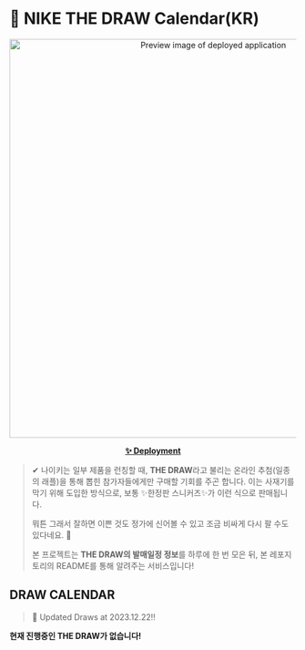 # 👟 NIKE THE DRAW Calendar(KR)

<div align="center">
  <a href="https://junhoyeo.github.io/NIKE-THE-DRAW-Calendar/">
    <img src="./docs/images/preview.png" alt="Preview image of deployed application" height="700px" width="700px" />
  </a>
</div>

<p align="center">
  <a href="https://junhoyeo.github.io/NIKE-THE-DRAW-Calendar/">
    <strong>✨ Deployment</strong>
  </a>
</p>

> ✔ 나이키는 일부 제품을 런칭할 때, **THE DRAW**라고 불리는 온라인 추첨(일종의 래플)을 통해 뽑힌 참가자들에게만 구매할 기회를 주곤 합니다. 이는 사재기를 막기 위해 도입한 방식으로, 보통 ✨한정판 스니커즈✨가 이런 식으로 판매됩니다.
>
> 뭐튼 그래서 잘하면 이쁜 것도 정가에 신어볼 수 있고 조금 비싸게 다시 팔 수도 있다네요. 🤭
>
> 본 프로젝트는 **THE DRAW의 발매일정 정보**를 하루에 한 번 모은 뒤, 본 레포지토리의 README를 통해 알려주는 서비스입니다!

## DRAW CALENDAR

<!-- DRAW CALENDAR: START -->

> 👟 Updated Draws at 2023.12.22‼️

**현재 진행중인 THE DRAW가 없습니다!**

<!-- DRAW CALENDAR: END -->
